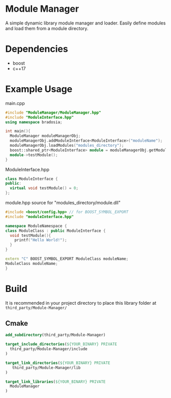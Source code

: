 # Module Manager
A simple dynamic library module manager and loader. Easily define modules and load them from a module directory.

# Dependencies
* boost
* c++17

# Example Usage
main.cpp
```cpp
#include "ModuleManager/ModuleManager.hpp"
#include "ModuleInterface.hpp"
using namespace bradosia;

int main(){
  ModuleManager moduleManagerObj;
  moduleManagerObj.addModuleInterface<ModuleInterface>("moduleName");
  moduleManagerObj.loadModules("modules_directory");
  boost::shared_ptr<ModuleInterface> module = moduleManagerObj.getModule<ModuleInterface>("moduleName");
  module->testModule();
}
```

ModuleInterface.hpp
```cpp
class ModuleInterface {
public:
  virtual void testModule() = 0;
};
```

module.hpp source for "modules_directory/module.dll"
```cpp
#include <boost/config.hpp> // for BOOST_SYMBOL_EXPORT
#include "moduleInterface.hpp"

namespace ModuleNamespace {
class ModuleClass : public ModuleInterface {
  void testModule(){
    printf("Hello World!");
  }
}

extern "C" BOOST_SYMBOL_EXPORT ModuleClass moduleName;
ModuleClass moduleName;
}
```

# Build
It is recommended in your project directory to place this library folder at `third_party/Module-Manager/`

## Cmake

```cmake
add_subdirectory(third_party/Module-Manager)

target_include_directories(${YOUR_BINARY} PRIVATE
  third_party/Module-Manager/include
)

target_link_directories(${YOUR_BINARY} PRIVATE
   third_party/Module-Manager/lib
)

target_link_libraries(${YOUR_BINARY} PRIVATE
  ModuleManager
)
```

